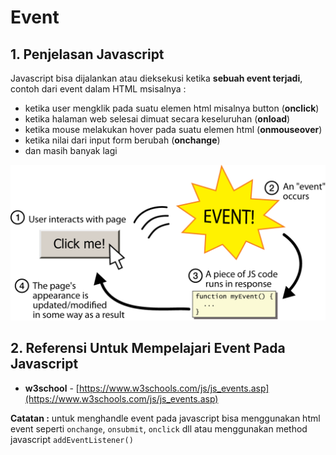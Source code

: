 # Event

## 1. Penjelasan Javascript

Javascript bisa dijalankan atau dieksekusi ketika **sebuah event terjadi**, contoh dari event dalam HTML msisalnya :

* ketika user mengklik pada suatu elemen html misalnya button (**onclick**)
* ketika halaman web selesai dimuat secara keseluruhan (**onload**)
* ketika mouse melakukan hover pada suatu elemen html (**onmouseover**)
* ketika nilai dari input form berubah (**onchange**)
* dan masih banyak lagi

![javascript-event](../../../.gitbook/assets/event.png)

## 2. Referensi Untuk Mempelajari Event Pada Javascript

* **w3school** - [https://www.w3schools.com/js/js_events.asp](https://www.w3schools.com/js/js_events.asp)

**Catatan :** untuk menghandle event pada javascript bisa menggunakan html event seperti `onchange`, `onsubmit`, `onclick` dll atau menggunakan method javascript `addEventListener()`
